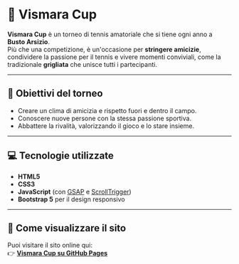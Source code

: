 # 🎾 Vismara Cup

**Vismara Cup** è un torneo di tennis amatoriale che si tiene ogni anno a **Busto Arsizio**.  
Più che una competizione, è un'occasione per **stringere amicizie**, condividere la passione per il tennis e vivere momenti conviviali, come la tradizionale **grigliata** che unisce tutti i partecipanti.

---

## 🌟 Obiettivi del torneo
- Creare un clima di amicizia e rispetto fuori e dentro il campo.
- Conoscere nuove persone con la stessa passione sportiva.
- Abbattere la rivalità, valorizzando il gioco e lo stare insieme.

---

## 💻 Tecnologie utilizzate
- **HTML5**
- **CSS3**
- **JavaScript** (con [GSAP](https://greensock.com/gsap/) e [ScrollTrigger](https://greensock.com/scrolltrigger/))
- **Bootstrap 5** per il design responsivo

---


## 🚀 Come visualizzare il sito
Puoi visitare il sito online qui:  
👉 **[Vismara Cup su GitHub Pages](https://smaryy.github.io/vismara-cup)**

